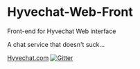 # Hyvechat-Web-Front
Front-end for Hyvechat Web interface

A chat service that doesn't suck...

[Hyvechat.com](https://hyvechat.com/)
[![Gitter](https://badges.gitter.im/Join%20Chat.svg)](https://gitter.im/Hyvechat/Lobby?utm_source=badge&utm_medium=badge&utm_campaign=pr-badge&utm_content=body_badge)

